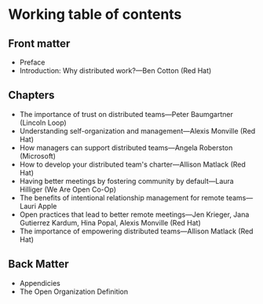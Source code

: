 # Working table of contents

## Front matter

- Preface
- Introduction: Why distributed work?—Ben Cotton (Red Hat)

## Chapters

- The importance of trust on distributed teams—Peter Baumgartner (Lincoln Loop)
- Understanding self-organization and management—Alexis Monville (Red Hat)
- How managers can support distributed teams—Angela Roberston (Microsoft)
- How to develop your distributed team's charter—Allison Matlack (Red Hat)
- Having better meetings by fostering community by default—Laura Hilliger (We Are Open Co-Op)
- The benefits of intentional relationship management for remote teams—Lauri Apple
- Open practices that lead to better remote meetings—Jen Krieger, Jana Gutierrez Kardum, Hina Popal, Alexis Monville (Red Hat)
- The importance of empowering distributed teams—Allison Matlack (Red Hat)

## Back Matter

- Appendicies
- The Open Organization Definition
